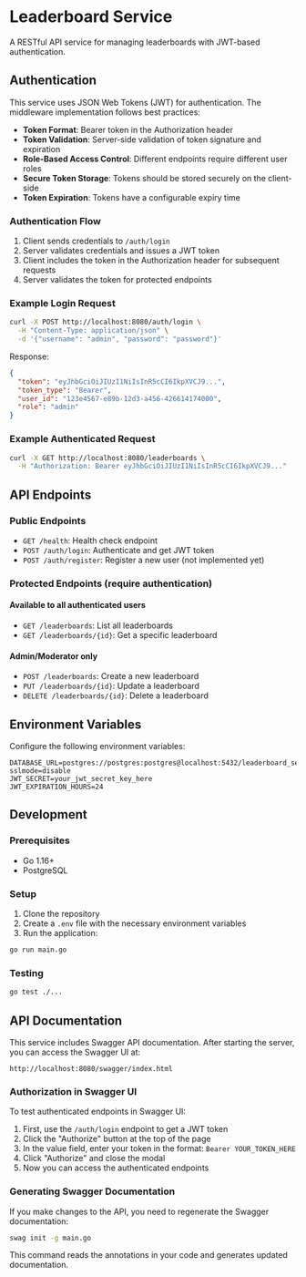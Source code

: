 # Leaderboard Service

A RESTful API service for managing leaderboards with JWT-based authentication.

## Authentication

This service uses JSON Web Tokens (JWT) for authentication. The middleware implementation follows best practices:

- **Token Format**: Bearer token in the Authorization header
- **Token Validation**: Server-side validation of token signature and expiration
- **Role-Based Access Control**: Different endpoints require different user roles
- **Secure Token Storage**: Tokens should be stored securely on the client-side
- **Token Expiration**: Tokens have a configurable expiry time

### Authentication Flow

1. Client sends credentials to `/auth/login`
2. Server validates credentials and issues a JWT token
3. Client includes the token in the Authorization header for subsequent requests
4. Server validates the token for protected endpoints

### Example Login Request

```bash
curl -X POST http://localhost:8080/auth/login \
  -H "Content-Type: application/json" \
  -d '{"username": "admin", "password": "password"}'
```

Response:

```json
{
  "token": "eyJhbGciOiJIUzI1NiIsInR5cCI6IkpXVCJ9...",
  "token_type": "Bearer",
  "user_id": "123e4567-e89b-12d3-a456-426614174000",
  "role": "admin"
}
```

### Example Authenticated Request

```bash
curl -X GET http://localhost:8080/leaderboards \
  -H "Authorization: Bearer eyJhbGciOiJIUzI1NiIsInR5cCI6IkpXVCJ9..."
```

## API Endpoints

### Public Endpoints

- `GET /health`: Health check endpoint
- `POST /auth/login`: Authenticate and get JWT token
- `POST /auth/register`: Register a new user (not implemented yet)

### Protected Endpoints (require authentication)

#### Available to all authenticated users

- `GET /leaderboards`: List all leaderboards
- `GET /leaderboards/{id}`: Get a specific leaderboard

#### Admin/Moderator only

- `POST /leaderboards`: Create a new leaderboard
- `PUT /leaderboards/{id}`: Update a leaderboard
- `DELETE /leaderboards/{id}`: Delete a leaderboard

## Environment Variables

Configure the following environment variables:

```
DATABASE_URL=postgres://postgres:postgres@localhost:5432/leaderboard_service?sslmode=disable
JWT_SECRET=your_jwt_secret_key_here
JWT_EXPIRATION_HOURS=24
```

## Development

### Prerequisites

- Go 1.16+
- PostgreSQL

### Setup

1. Clone the repository
2. Create a `.env` file with the necessary environment variables
3. Run the application:

```bash
go run main.go
```

### Testing

```bash
go test ./...
```

## API Documentation

This service includes Swagger API documentation. After starting the server, you can access the Swagger UI at:

```
http://localhost:8080/swagger/index.html
```

### Authorization in Swagger UI

To test authenticated endpoints in Swagger UI:

1. First, use the `/auth/login` endpoint to get a JWT token
2. Click the "Authorize" button at the top of the page
3. In the value field, enter your token in the format: `Bearer YOUR_TOKEN_HERE`
4. Click "Authorize" and close the modal
5. Now you can access the authenticated endpoints

### Generating Swagger Documentation

If you make changes to the API, you need to regenerate the Swagger documentation:

```bash
swag init -g main.go
```

This command reads the annotations in your code and generates updated documentation.
